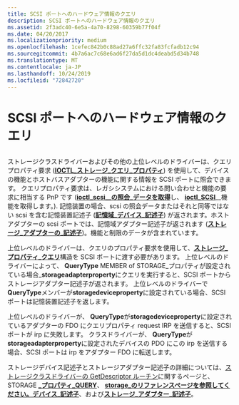 ```yaml
---
title: SCSI ポートへのハードウェア情報のクエリ
description: SCSI ポートへのハードウェア情報のクエリ
ms.assetid: 2f3adc40-6e5a-4a70-8298-60359b77f04f
ms.date: 04/20/2017
ms.localizationpriority: medium
ms.openlocfilehash: 1cefec842b0c88ad27a6ffc32fa83fcfadb12c94
ms.sourcegitcommit: 4b7a6ac7c68e6ad6f27da5d1dc4deabd5d34b748
ms.translationtype: MT
ms.contentlocale: ja-JP
ms.lasthandoff: 10/24/2019
ms.locfileid: "72842720"
---
```

# <a name="querying-scsi-port-for-hardware-information"></a>SCSI ポートへのハードウェア情報のクエリ


## <span id="ddk_querying_scsi_port_for_hardware_information_kg"></span><span id="DDK_QUERYING_SCSI_PORT_FOR_HARDWARE_INFORMATION_KG"></span>


ストレージクラスドライバーおよびその他の上位レベルのドライバーは、クエリプロパティ要求 ([**IOCTL\_ストレージ\_クエリ\_プロパティ**](https://docs.microsoft.com/windows-hardware/drivers/ddi/ntddstor/ni-ntddstor-ioctl_storage_query_property)) を使用して、デバイスの機能とホストバスアダプターの機能に関する情報を SCSI ポートに照会できます。 クエリプロパティ要求は、レガシシステムにおける問い合わせと機能の要求に相当する PnP です ([**ioctl\_scsi\_\_の照会\_データを取得**](https://docs.microsoft.com/windows-hardware/drivers/ddi/ntddscsi/ni-ntddscsi-ioctl_scsi_get_inquiry_data)し、 [**ioctl\_SCSI**](https://docs.microsoft.com/windows-hardware/drivers/ddi/ntddscsi/ni-ntddscsi-ioctl_scsi_get_capabilities)\_\_機能を取得します。). 記憶装置の場合、scsi の照会データまたはそれと同等ではない scsi を含む記憶装置記述子 ([**記憶域\_デバイス\_記述子**](https://docs.microsoft.com/windows-hardware/drivers/ddi/ntddstor/ns-ntddstor-_storage_device_descriptor)) が返されます。ホストアダプターの scsi ポートでは、記憶域アダプター記述子が返されます ([**ストレージ\_アダプターの\_記述子**](https://docs.microsoft.com/windows-hardware/drivers/ddi/ntddstor/ns-ntddstor-_storage_adapter_descriptor))。機能と制限のデータが含まれています。

上位レベルのドライバーは、クエリのプロパティ要求を使用して、[**ストレージ\_プロパティ\_クエリ**](https://docs.microsoft.com/windows-hardware/drivers/ddi/ntddstor/ns-ntddstor-_storage_property_query)構造を SCSI ポートに渡す必要があります。 上位レベルのドライバーによって、 **QueryType** MEMBER of STORAGE\_プロパティが設定されている場合\_**storageadapterproperty**にクエリを実行すると、SCSI ポートからストレージアダプター記述子が返されます。 上位レベルのドライバーで**QueryType**メンバーが**storagedeviceproperty**に設定されている場合、SCSI ポートは記憶装置記述子を返します。

上位レベルのドライバーが、 **QueryType**が**storagedeviceproperty**に設定されているアダプターの FDO にクエリプロパティ request IRP を送信すると、SCSI ポートが irp に失敗します。 クラスドライバーが、 **QueryType**が**storageadapterproperty**に設定されたデバイスの PDO にこの irp を送信する場合、SCSI ポートは irp をアダプター FDO に転送します。

ストレージデバイス記述子とストレージアダプター記述子の詳細については、[ストレージクラスドライバーの GetDescriptor ルーチン](storage-class-driver-s-getdescriptor-routine.md)に関するページと、STORAGE [ **\_プロパティ\_QUERY**](https://docs.microsoft.com/windows-hardware/drivers/ddi/ntddstor/ns-ntddstor-_storage_property_query)、 [**storage\_のリファレンスページを参照してください。デバイス\_記述子**](https://docs.microsoft.com/windows-hardware/drivers/ddi/ntddstor/ns-ntddstor-_storage_device_descriptor)、および[**ストレージ\_アダプター\_記述子**](https://docs.microsoft.com/windows-hardware/drivers/ddi/ntddstor/ns-ntddstor-_storage_adapter_descriptor)。

 

 




